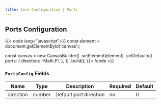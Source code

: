 ```yaml
---
title: Core Configuration | Ports
---
```


## Ports Configuration

{{< code lang="javascript">}}
const element = document.getElementById('canvas');

const canvas = new CanvasBuilder()
  .setElement(element)
  .setDefaults({
    ports: {
      direction: -Math.PI,
    },
  })
  .build();
{{< /code >}}

### `PortsConfig` Fields

| Name      | Type   | Description             | Required | Default |
|-----------|--------|-------------------------|----------|---------|
| direction | number | Default port direction  | no       | 0       |
